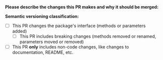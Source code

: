 **Please describe the changes this PR makes and why it should be merged:**

**Semantic versioning classification:**  
- [ ] This PR changes the package's interface (methods or parameters added)
  - [ ] This PR includes breaking changes (methods removed or renamed, parameters moved or removed)
- [ ] This PR **only** includes non-code changes, like changes to documentation, README, etc.
